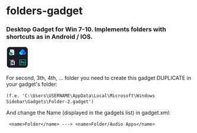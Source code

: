 # folders-gadget
### Desktop Gadget for Win 7-10. Implements folders with shortcuts as in Android / IOS.

![alt text](https://github.com/IgChi/folders-gadget/blob/main/images/icon.png)

For second, 3th, 4th, ... folder you need to create this gadget DUPLICATE in your gadget's folder:
```
(f.e. 'C:\Users\USERNAME\AppData\Local\Microsoft\Windows Sidebar\Gadgets\Folder-2.gadget')
```
And change the Name (displayed in the gadgets list) in gadget.xml:
```
 <name>Folder</name> ---> <name>Folder/Audio Apps</name>
```
